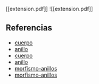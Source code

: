 [[extension.pdf]]
![[extension.pdf]]

## Referencias
- [cuerpo](./cuerpo.md)
- [anillo](./anillo.md)
- [cuerpo](./cuerpo.md)
- [anillo](./anillo.md)
- [morfismo-anillos](./morfismo-anillos.md)
- [morfismo-anillos](./morfismo-anillos.md)

